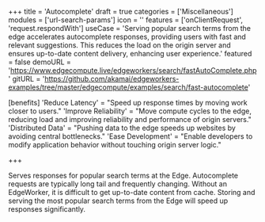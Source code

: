+++
title = 'Autocomplete'
draft = true
categories = ['Miscellaneous']
modules = ['url-search-params']
icon = ''
features = ['onClientRequest', 'request.respondWith']
useCase = 'Serving popular search terms from the edge accelerates autocomplete responses, providing users with fast and relevant suggestions. This reduces the load on the origin server and ensures up-to-date content delivery, enhancing user experience.'
featured = false
demoURL = 'https://www.edgecompute.live/edgeworkers/search/fastAutoComplete.php'
gitURL = 'https://github.com/akamai/edgeworkers-examples/tree/master/edgecompute/examples/search/fast-autocomplete'

[benefits]
	'Reduce Latency' = "Speed up response times by moving work closer to users."
	'Improve Reliability' = "Move compute cycles to the edge, reducing load and improving reliability and performance of origin servers."
	'Distributed Data' = "Pushing data to the edge speeds up websites by avoiding central bottlenecks."
	'Ease Development' = "Enable developers to modify application behavior without touching origin server logic."

+++

Serves responses for popular search terms at the Edge. Autocomplete requests are typically long tail and frequently changing. Without an EdgeWorker, it is difficult to get up-to-date content from cache. Storing and serving the most popular search terms from the Edge will speed up responses significantly.
